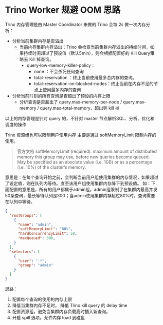 # Trino Worker 规避 OOM 思路
Trino 内存管理是由 Master Coordinator 来做的
Trino 会每 2s 做一次内存分析：

- 分析当前集群内存是否溢出
   - 当前内存集群内存溢出：Trino 会检查当前集群内存溢出的持续时间，如果持续时间超过了预设值（默认5min），则会根据配置好的 Kill Query策略去 Kill 掉查询。
      - query-low-memory-killer-policy：
         - none ：不会杀死任何查询
         - total-reservation ：终止当前使用最多总内存的查询。
         - total-reservation-on-blocked-nodes：终止当前在内存不足的节点上使用最多内存的查询
- 分析当前时刻的所有查询是否超出了预设的内存上限
   - 分析查询是否超出了 query.max-memory-per-node / query.max-memory / query.max-total-memory，超出则 kill 掉

以上的内存管理是针对 query 的，不针对 master 节点解析SQL、分析、优化和调度的操作

Trino 资源组也可以限制用户使用内存
主要是通过 softMemoryLimit 限制内存的使用。
> 官方文档
> softMemoryLimit (required): maximum amount of distributed memory this group may use, before new queries become queued. May be specified as an absolute value (i.e. 1GB) or as a percentage (i.e. 10%) of the cluster’s memory.

意思是：在每个查询开始之前，会判断当前用户组使用集群的内存情况，如果超过了设定值，则在队列内等待。直至该用户组使用集群内存降下到预设值。
如：下面配置的意思是，所有的用户都属于admin组，admin组限制了在集群内最高并发50条查询，最长等待队列是300；当admin使用集群内存超过80%时，查询需要在队列中等待。
```json
{
  "rootGroups": [
    {
      "name": "admin",
      "softMemoryLimit": "80%",
      "hardConcurrencyLimit": 50,
      "maxQueued": 300,
    }
  ],
  "selectors": [
    {
      "user": ".*",
      "group": "admin"
    }
  ]
}
```

思路：

1. 配置每个查询的使用的内存上限
2. 降低当集群内存不足时， 降低 Trino kill query 的 delay time
3. 配置资源组，避免当集群内存负载高时插入新查询。
4. 开启 spill 选项，允许内存 load 到磁盘

